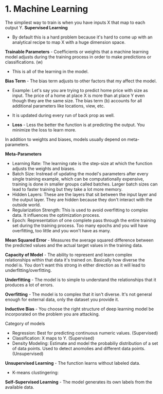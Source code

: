 # 1. Machine Learning

The simpliest way to train is when you have inputs X that map to each output Y. **Supervised Learning**
- By default this is a hard problem because it's hard to come up with an analytical recipe to map X with a huge dimension space. 

**Trainable Parameters** - Coefficients or weights that a machine learning model adjusts during the training process in order to make predictions or classifications. (w)
- This is all of the learning in the model.

**Bias Term** - The bias term adjusts to other factors that my affect the model. 
- Example: Let's say you are trying to predict home price with size as input. The price of a home at place X is more than at place Y even though they are the same size. The bias term (b) accounts for all additional parameters like locations, view, etc.
- It is updated during every run of back prop as well.

- **Loss** - Less the better the function is at predicting the output. You minimize the loss to learn more. 

In addition to weights and biases, models usually depend on meta-parameters.

**Meta-Parameters**
- Learning Rate: The learning rate is the step-size at which the function adjusts the weights and biases.
- Batch Size: Instread of updating the model's parameters after every single training example, which can be computationally expensive, training is done in smaller groups called batches. Larger batch sizes can lead to faster training but they take a lot more memory.
- Hidden Layers: These are the layers that sit between the input layer and the output layer. They are hidden because they don't interact with the outside world.
- Regularization Strength: This is used to avoid overfitting to complex data. It influences the optimization process.
- Epoch: Representation of one complete pass through the entire training set during the training process. Too many epochs and you will have overfitting, too little and you won't have as many.

**Mean Squared Error** - Measures the average squared difference between the predicted values and the actual target values in the training data.

**Capacity of Model** - The ability to represent and learn complex relationships within that data it's trained on. Basically how diverse the model is. You don't want this strong in either direction as it will lead to underfitting/overfitting.

**Underfitting** - The model is to simple to understand the relationships that it produces a lot of errors.

**Overfitting** - The model is to complex that it isn't diverse. It's not general enough for external data, only the dataset you provide it. 

**Inductive Bias** - You choose the right structure of deep learning model be incorporated on the problem you are attacking.

Category of models
- Regression: Best for predicting continuous numeric values. (Supervised)
- Classification: X maps to Y. (Supervised)
- Density Modeling: Estimate and model the probabiliy distribution of a set of data points. Used to detect anomolies and different data points. (Unsupervised)

**Unsupervised Learning** - The function learns without labeled data.
- K-means clustingering: 

**Self-Supervised Learning** - The model generates its own labels from the available data.
